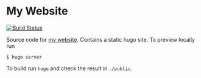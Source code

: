 # My Website

[![Build Status](https://cicd.nfsmith.ca/api/badges/nsmith/website/status.svg)](https://cicd.nfsmith.ca/nsmith/website)

Source code for [my website](https://www.nfsmith.ca). Contains a static hugo
site. To preview locally run

```shell
$ hugo server
```

To build run `hugo` and check the result in `./public`.

